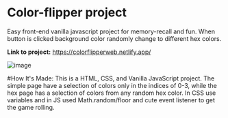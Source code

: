 # Color-flipper project
Easy front-end vanilla javascript project for memory-recall and fun. 
When button is clicked background color randomly change to different hex colors. 

**Link to project:** https://colorflipperweb.netlify.app/

![image](https://user-images.githubusercontent.com/106325339/197262996-c443e31c-56b5-4c81-99a4-aee617ef4a0c.png)

#How It's Made:
This is a HTML, CSS, and Vanilla JavaScript project. The simple page have a selection of colors only in the indices of 0-3, while the hex page has a selection of colors from any random hex color. In CSS use variables and in JS used Math.random/floor and cute event listener to get the game rolling.  
